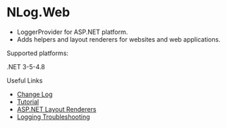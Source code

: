 # NLog.Web

- LoggerProvider for ASP.NET platform. 
- Adds helpers and layout renderers for websites and web applications.

Supported platforms:

.NET 3-5-4.8

Useful Links
- [Change Log](https://github.com/NLog/NLog.Web/releases)
- [Tutorial](https://github.com/NLog/NLog/wiki/Tutorial)
- [ASP.NET Layout Renderers](https://nlog-project.org/config/?tab=layout-renderers&search=package:nlog.web)
- [Logging Troubleshooting](https://github.com/NLog/NLog/wiki/Logging-troubleshooting)
